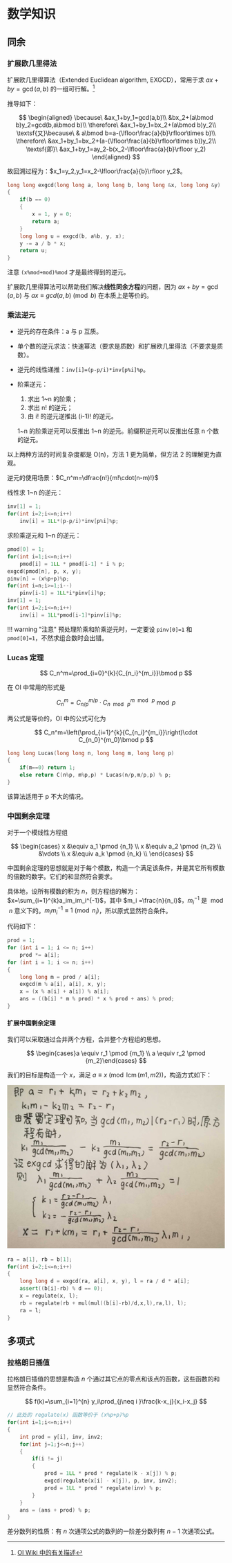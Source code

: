 # 数学知识
## 同余
### 扩展欧几里得法
扩展欧几里得算法（Extended Euclidean algorithm, EXGCD），常用于求 $ax+by=\gcd(a,b)$ 的一组可行解。[^note1]

[^note1]: [OI Wiki 中的有关描述](https://oi-wiki.org/math/number-theory/gcd/#_7)

推导如下：

$$
\begin{aligned}
\because\ &ax_1+by_1=gcd(a,b)\\
&bx_2+(a\bmod b)y_2=gcd(b,a\bmod b)\\
\therefore\ &ax_1+by_1=bx_2+(a\bmod b)y_2\\
\textsf{又}\because\ & a\bmod b=a-(\lfloor\frac{a}{b}\rfloor\times b)\\
\therefore\ &ax_1+by_1=bx_2+(a-(\lfloor\frac{a}{b}\rfloor\times b))y_2\\
\textsf{即}\ &ax_1+by_1=ay_2-b(x_2-\lfloor\frac{a}{b}\rfloor y_2)
\end{aligned}
$$

故回溯过程为：$x_1=y_2,y_1=x_2-\lfloor\frac{a}{b}\rfloor y_2$。

```cpp
long long exgcd(long long a, long long b, long long &x, long long &y)
{
	if(b == 0)
	{
		x = 1, y = 0;
		return a;
	}
	long long u = exgcd(b, a%b, y, x);
	y -= a / b * x;
	return u;
}
```

注意 `(x%mod+mod)%mod` 才是最终得到的逆元。

扩展欧几里得算法可以帮助我们解决**线性同余方程**的问题，因为 $ax+by=\gcd(a,b)$ 与 $ax\equiv gcd(a,b) \pmod{b}$ 在本质上是等价的。

### 乘法逆元

- 逆元的存在条件：a 与 p 互质。
- 单个数的逆元求法：快速幂法（要求是质数）和扩展欧几里得法（不要求是质数）。
- 逆元的线性递推：`inv[i]=(p-p/i)*inv[p%i]%p`。
- 阶乘逆元：
	1. 求出 1~n 的阶乘；
	2. 求出 n! 的逆元；
	3. 由 i! 的逆元逆推出 (i-1)! 的逆元。
	
	1~n 的阶乘逆元可以反推出 1~n 的逆元。前缀积逆元可以反推出任意 n 个数的逆元。

以上两种方法的时间复杂度都是 O(n)，方法 1 更为简单，但方法 2 的理解更为直观。

逆元的使用场景：$C_n^m=\dfrac{n!}{m!\cdot(n-m)!}$

线性求 1~n 的逆元：

```cpp
inv[1] = 1;
for(int i=2;i<=n;i++)
	inv[i] = 1LL*(p-p/i)*inv[p%i]%p;
```

求阶乘逆元和 1~n 的逆元：
```cpp
pmod[0] = 1;
for(int i=1;i<=n;i++)
	pmod[i] = 1LL * pmod[i-1] * i % p;
exgcd(pmod[n], p, x, y);
pinv[n] = (x%p+p)%p;
for(int i=n;i>=1;i--)
	pinv[i-1] = 1LL*i*pinv[i]%p;
inv[1] = 1;
for(int i=2;i<=n;i++)
	inv[i] = 1LL*pmod[i-1]*pinv[i]%p;
```

!!! warning "注意"
	预处理阶乘和阶乘逆元时，一定要设 `pinv[0]=1` 和 `pmod[0]=1`，不然求组合数时会出错。

### Lucas 定理

$$
C_n^m=\prod_{i=0}^{k}{C_{n_i}^{m_i}}\bmod p
$$

在 OI 中常用的形式是

$$
C_n^m=C_{n/p}^{m/p}\cdot C_{n\ \bmod\ p}^{m\ \bmod\ p}\bmod p
$$

两公式是等价的，OI 中的公式可化为

$$
C_n^m=\left(\prod_{i=1}^{k}{C_{n_i}^{m_i}}\right)\cdot C_{n_0}^{m_0}\bmod p
$$

```cpp
long long Lucas(long long n, long long m, long long p)
{
    if(m==0) return 1;
    else return C(n%p, m%p,p) * Lucas(n/p,m/p,p) % p;
}
```

该算法适用于 p 不大的情况。

### 中国剩余定理
对于一个模线性方程组

$$
 \begin{cases} x &\equiv a_1 \pmod {n_1} \\ x &\equiv a_2 \pmod {n_2} \\ &\vdots \\ x &\equiv a_k \pmod {n_k} \\ \end{cases} 
$$

中国剩余定理的思想就是对于每个模数，构造一个满足该条件，并是其它所有模数的倍数的数字。它们的和显然符合要求。

具体地，设所有模数的积为 $n$，则方程组的解为：$x=\sum_{i=1}^{k}a_im_im_i^{-1}$，其中 $m_i =\frac{n}{n_i}$，$m_i^{-1}$ 是 $\bmod{n}$ 意义下的。$m_im_i^{-1}\equiv1\pmod{n_i}$，所以原式显然符合条件。

代码如下：

```cpp
prod = 1;
for (int i = 1; i <= n; i++)
	prod *= a[i];
for (int i = 1; i <= n; i++)
{
	long long m = prod / a[i];
	exgcd(m % a[i], a[i], x, y);
	x = (x % a[i] + a[i]) % a[i];
	ans = ((b[i] * m % prod) * x % prod + ans) % prod;
}
```

#### 扩展中国剩余定理
我们可以采取通过合并两个方程，合并整个方程组的思想。

$$
\begin{cases}a \equiv r_1 \pmod {m_1} \\ a \equiv r_2 \pmod {m_2}\end{cases}
$$

我们的目标是构造一个 $x$，满足 $a\equiv x\pmod{\operatorname{lcm}(m1,m2)}$，构造方式如下：

![excrt-formula.jpg](/_static/images/excrt-formula.jpg)

```cpp
ra = a[1], rb = b[1];
for(int i=2;i<=n;i++)
{
	long long d = exgcd(ra, a[i], x, y), l = ra / d * a[i];
	assert((b[i]-rb) % d == 0);
	x = regulate(x, l);
	rb = regulate(rb + mul(mul((b[i]-rb)/d,x,l),ra,l), l);
	ra = l;
}
```
## 多项式
### 拉格朗日插值
拉格朗日插值的思想是构造 $n$ 个通过其它点的零点和该点的函数，这些函数的和显然符合条件。

$$
f(k)=\sum_{i=1}^{n} y_i\prod_{j\neq i }\frac{k-x_j}{x_i-x_j}
$$

```cpp
// 此处的 regulate(x) 函数等价于 (x%p+p)%p
for(int i=1;i<=n;i++)
{
	int prod = y[i], inv, inv2;
	for(int j=1;j<=n;j++)
	{
		if(i != j)
		{
			prod = 1LL * prod * regulate(k - x[j]) % p;
			exgcd(regulate(x[i] - x[j]), p, inv, inv2);
			prod = 1LL * prod * regulate(inv) % p;
		}
	}
	ans = (ans + prod) % p;
}
```

差分数列的性质：有 $n$ 次通项公式的数列的一阶差分数列有 $n-1$ 次通项公式。